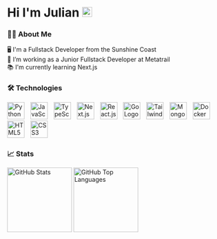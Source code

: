 # Hi I'm Julian <img src="https://media.giphy.com/media/hvRJCLFzcasrR4ia7z/giphy.gif" width="23px" height="23px">

<h3 align="left">👩‍💻  About Me</h3>
<p align="left">
  🖥️ I'm a Fullstack Developer from the Sunshine Coast<br>
  🔭 I’m working as a Junior Fullstack Developer at Metatrail<br>
  📚 I'm currently learning Next.js
</p>

<h3 align="left">🛠 Technologies</h3>
<div align="left">
  <img src="https://cdn.jsdelivr.net/gh/devicons/devicon/icons/python/python-original.svg" height="40" alt="Python Logo"  />
  <img width="6" />
  <img src="https://cdn.jsdelivr.net/gh/devicons/devicon/icons/javascript/javascript-original.svg" height="40" alt="JavaScript Logo"  />
  <img width="6" />
  <img src="https://cdn.jsdelivr.net/gh/devicons/devicon/icons/typescript/typescript-original.svg" height="40" alt="TypeScript Logo"  />
  <img width="6" />
  <img src="https://cdn.jsdelivr.net/gh/devicons/devicon/icons/nextjs/nextjs-original.svg" height="40" alt="Next.js Logo"  />
  <img width="6" />
  <img src="https://cdn.jsdelivr.net/gh/devicons/devicon/icons/react/react-original.svg" height="40" alt="React.js Logo"  />
  <img width="6" />
  <img src="https://cdn.jsdelivr.net/gh/devicons/devicon/icons/go/go-original-wordmark.svg" height="40" alt="Go Logo"  />
  <img width="6" />
  <img src="https://cdn.jsdelivr.net/gh/devicons/devicon/icons/tailwindcss/tailwindcss-original-wordmark.svg" height="40" alt="Tailwindcss Logo"  />
  <img width="6" />
  <img src="https://cdn.jsdelivr.net/gh/devicons/devicon/icons/mongodb/mongodb-plain-wordmark.svg" height="40" alt="MongoDB Logo"  />
  <img width="6" />
  <img src="https://cdn.jsdelivr.net/gh/devicons/devicon/icons/docker/docker-original.svg" height="40" alt="Docker Logo"  />
  <img width="6" />
  <img src="https://cdn.jsdelivr.net/gh/devicons/devicon/icons/html5/html5-original.svg" height="40" alt="HTML5 Logo"  />
  <img width="6" />
  <img src="https://cdn.jsdelivr.net/gh/devicons/devicon/icons/css3/css3-original.svg" height="40" alt="CSS3 logo"  />
</div>

<h3 align="left">📈 Stats</h3>
<p align="left">
  <picture> 
    <source media="(prefers-color-scheme: dark)" srcset="https://github-readme-stats-nine-lac-18.vercel.app/api?username=juliansommer&hide_border=true&theme=tokyonight&bg_color=00000000&count_private=trues&show_icons=true&hide=contribs%2Cissues&include_all_commits=true" height="150" alt="GitHub Stats">
    <img src="https://github-readme-stats-nine-lac-18.vercel.app/api?username=juliansommer&hide_border=true&count_private=true&show_icons=true&hide=contribs%2Cissues&include_all_commits=true" height="150" alt="GitHub Stats">
  </picture>
  <picture>
    <source media="(prefers-color-scheme: dark)" srcset="https://github-readme-stats-nine-lac-18.vercel.app/api/top-langs?username=juliansommer&hide_border=true&layout=compact&theme=tokyonight&bg_color=00000000&hide=css%2Chtml%2Cjupyter%20notebook&count_private=true" height="150" alt="GitHub Top Languages">
    <img src="https://github-readme-stats-nine-lac-18.vercel.app/api/top-langs?username=juliansommer&hide_border=true&layout=compact&hide=css%2Chtml%2Cjupyter%20notebook&count_private=true" height="150" alt="GitHub Top Languages">
  </picture>
</p>
